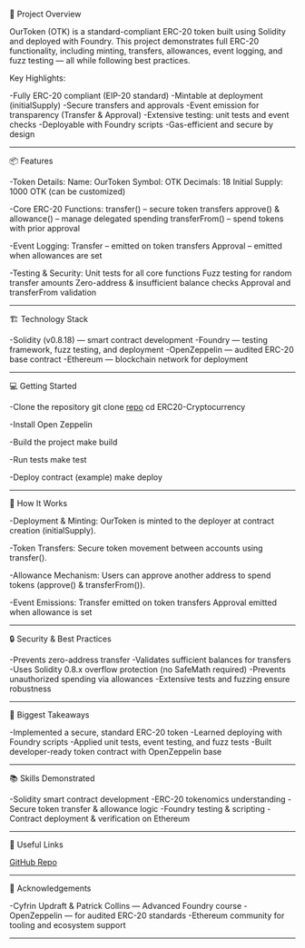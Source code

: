 🚀 Project Overview

OurToken (OTK) is a standard-compliant ERC-20 token built using Solidity and deployed with Foundry.
This project demonstrates full ERC-20 functionality, including minting, transfers, allowances, event logging, and fuzz testing — all while following best practices.

Key Highlights:

-Fully ERC-20 compliant (EIP-20 standard)
-Mintable at deployment (initialSupply)
-Secure transfers and approvals
-Event emission for transparency (Transfer & Approval)
-Extensive testing: unit tests and event checks
-Deployable with Foundry scripts
-Gas-efficient and secure by design

___________________________________________________________________________________________________________________________________________________________________________________________________________________________

📦 Features

-Token Details:
Name: OurToken
Symbol: OTK
Decimals: 18
Initial Supply: 1000 OTK (can be customized)

-Core ERC-20 Functions:
transfer() – secure token transfers
approve() & allowance() – manage delegated spending
transferFrom() – spend tokens with prior approval

-Event Logging:
Transfer – emitted on token transfers
Approval – emitted when allowances are set

-Testing & Security:
Unit tests for all core functions
Fuzz testing for random transfer amounts
Zero-address & insufficient balance checks
Approval and transferFrom validation

___________________________________________________________________________________________________________________________________________________________________________________________________________________________

🏗️ Technology Stack

-Solidity (v0.8.18) — smart contract development
-Foundry — testing framework, fuzz testing, and deployment
-OpenZeppelin — audited ERC-20 base contract
-Ethereum — blockchain network for deployment

___________________________________________________________________________________________________________________________________________________________________________________________________________________________


💻 Getting Started

-Clone the repository
git clone  [repo](https://github.com/AVISHKAR666/ERC20-Cryptocurrency)
cd ERC20-Cryptocurrency

-Install Open Zeppelin

-Build the project
make build

-Run tests
make test

-Deploy contract (example)
make deploy

___________________________________________________________________________________________________________________________________________________________________________________________________________________________

🧩 How It Works

-Deployment & Minting:
OurToken is minted to the deployer at contract creation (initialSupply).

-Token Transfers:
Secure token movement between accounts using transfer().

-Allowance Mechanism:
Users can approve another address to spend tokens (approve() & transferFrom()).

-Event Emissions:
Transfer emitted on token transfers
Approval emitted when allowance is set

___________________________________________________________________________________________________________________________________________________________________________________________________________________________

🔒 Security & Best Practices

-Prevents zero-address transfer
-Validates sufficient balances for transfers
-Uses Solidity 0.8.x overflow protection (no SafeMath required)
-Prevents unauthorized spending via allowances
-Extensive tests and fuzzing ensure robustness

___________________________________________________________________________________________________________________________________________________________________________________________________________________________

🌟 Biggest Takeaways

-Implemented a secure, standard ERC-20 token
-Learned deploying with Foundry scripts
-Applied unit tests, event testing, and fuzz tests
-Built developer-ready token contract with OpenZeppelin base

___________________________________________________________________________________________________________________________________________________________________________________________________________________________

📚 Skills Demonstrated

-Solidity smart contract development
-ERC-20 tokenomics understanding
-Secure token transfer & allowance logic
-Foundry testing & scripting
-Contract deployment & verification on Ethereum

___________________________________________________________________________________________________________________________________________________________________________________________________________________________

🔗 Useful Links

[GitHub Repo](https://github.com/AVISHKAR666/ERC20-Cryptocurrency)

___________________________________________________________________________________________________________________________________________________________________________________________________________________________

🙏 Acknowledgements

-Cyfrin Updraft & Patrick Collins — Advanced Foundry course
-OpenZeppelin — for audited ERC-20 standards
-Ethereum community for tooling and ecosystem support

___________________________________________________________________________________________________________________________________________________________________________________________________________________________

